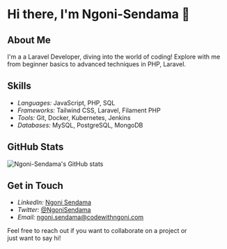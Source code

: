 
<!--
**Ngoni-Sendama/Ngoni-Sendama** is a ✨ _special_ ✨ repository because its `README.md` (this file) appears on your GitHub profile.

Here are some ideas to get you started:

- 🔭 I’m currently working on ...
- 🌱 I’m currently learning ...
- 👯 I’m looking to collaborate on ...
- 🤔 I’m looking for help with ...
- 💬 Ask me about ...
- 📫 How to reach me: ...
- 😄 Pronouns: ...
- ⚡ Fun fact: ...
-->
# Hi there, I'm Ngoni-Sendama 👋

## About Me
I'm a a Laravel Developer, diving into the world of coding! Explore with me from beginner basics to advanced techniques in PHP, Laravel.

## Skills
- *Languages:* JavaScript, PHP, SQL
- *Frameworks:* Tailwind CSS, Laravel, Filament PHP
- *Tools:* Git, Docker, Kubernetes, Jenkins
- *Databases:* MySQL, PostgreSQL, MongoDB
<!--
## Projects
### [Project Name](https://github.com/Ngoni-Sendama/project-name)
A brief description of what the project does and its main features.

### [Another Project](https://github.com/Ngoni-Sendama/another-project)
A brief description of what the project does and its main features.
-->
## GitHub Stats
![Ngoni-Sendama's GitHub stats](https://github-readme-stats.vercel.app/api?username=Ngoni-Sendama&show_icons=true&theme=radical)

## Get in Touch
- *LinkedIn:* [Ngoni Sendama](https://www.linkedin.com/in/ngonidzashe-sendama-641b38234/)
- *Twitter:* [@NgoniSendama](https://twitter.com/CodeWithNgoni)
- *Email:* [ngoni.sendama@codewithngoni.com](mailto:ngonidzashesendama@gmail.com)

Feel free to reach out if you want to collaborate on a project or just want to say hi!
